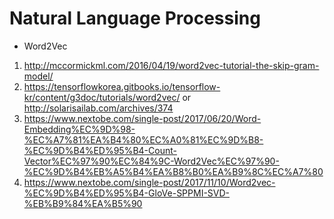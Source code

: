 # Natural Language Processing
* Word2Vec 
1) http://mccormickml.com/2016/04/19/word2vec-tutorial-the-skip-gram-model/
2) https://tensorflowkorea.gitbooks.io/tensorflow-kr/content/g3doc/tutorials/word2vec/ or http://solarisailab.com/archives/374
3) https://www.nextobe.com/single-post/2017/06/20/Word-Embedding%EC%9D%98-%EC%A7%81%EA%B4%80%EC%A0%81%EC%9D%B8-%EC%9D%B4%ED%95%B4-Count-Vector%EC%97%90%EC%84%9C-Word2Vec%EC%97%90-%EC%9D%B4%EB%A5%B4%EA%B8%B0%EA%B9%8C%EC%A7%80
4) https://www.nextobe.com/single-post/2017/11/10/Word2vec-%EC%9D%B4%ED%95%B4-GloVe-SPPMI-SVD-%EB%B9%84%EA%B5%90
